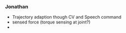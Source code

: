 ### Jonathan
- Trajectory adaption though CV and Speech command
- sensed force (torque sensing at joint?)
- 